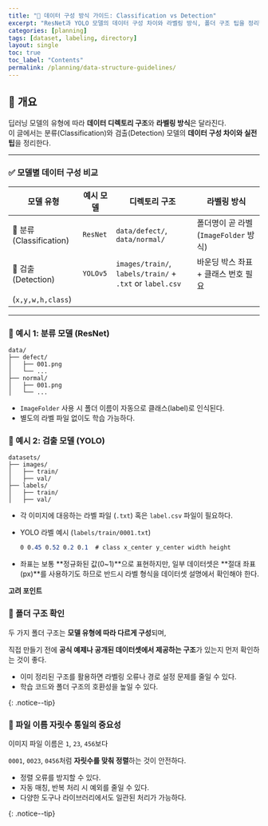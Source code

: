 ```yaml
---
title: "📂 데이터 구성 방식 가이드: Classification vs Detection"
excerpt: "ResNet과 YOLO 모델의 데이터 구성 차이와 라벨링 방식, 폴더 구조 팁을 정리했습니다."
categories: [planning]
tags: [dataset, labeling, directory]
layout: single
toc: true
toc_label: "Contents"
permalink: /planning/data-structure-guidelines/
---
```


## 📌 개요

딥러닝 모델의 유형에 따라 **데이터 디렉토리 구조**와 **라벨링 방식**은 달라진다.  
이 글에서는 분류(Classification)와 검출(Detection) 모델의 **데이터 구성 차이와 실전 팁**을 정리한다.

---

### ✅ 모델별 데이터 구성 비교

| 모델 유형 | 예시 모델 | 디렉토리 구조 | 라벨링 방식 |
| --- | --- | --- | --- |
| 🧠 분류 (Classification) | `ResNet` | `data/defect/`, `data/normal/` | 폴더명이 곧 라벨 (`ImageFolder` 방식) |
| 📍 검출 (Detection) | `YOLOv5` | `images/train/`, `labels/train/` + `.txt` or `label.csv` | 바운딩 박스 좌표 + 클래스 번호 필요
(`x,y,w,h,class`) |

---

### 🧪 예시 1: 분류 모델 (ResNet)

```
data/
├── defect/
│   ├── 001.png
│   └── ...
├── normal/
│   ├── 001.png
│   └── ...
```

- `ImageFolder` 사용 시 폴더 이름이 자동으로 클래스(label)로 인식된다.
- 별도의 라벨 파일 없이도 학습 가능하다.

### 🧪 예시 2: 검출 모델 (YOLO)

```
datasets/
├── images/
│   ├── train/
│   ├── val/
├── labels/
│   ├── train/
│   ├── val/
```

- 각 이미지에 대응하는 라벨 파일 (`.txt`) 혹은 `label.csv` 파일이 필요하다.
- YOLO 라벨 예시 (`labels/train/0001.txt`)
    
    ```css
    0 0.45 0.52 0.2 0.1  # class x_center y_center width height
    ```
    
- 좌표는 보통 **정규화된 값(0~1)**으로 표현하지만, 일부 데이터셋은 **절대 좌표(px)**를 사용하기도 하므로 반드시 라벨 형식을 데이터셋 설명에서 확인해야 한다.

**고려 포인트**

### 📁 폴더 구조 확인

두 가지 폴더 구조는 **모델 유형에 따라 다르게 구성**되며,

직접 만들기 전에 **공식 예제나 공개된 데이터셋에서 제공하는 구조**가 있는지 먼저 확인하는 것이 좋다.

- 이미 정리된 구조를 활용하면 라벨링 오류나 경로 설정 문제를 줄일 수 있다.
- 학습 코드와 폴더 구조의 호환성을 높일 수 있다.

{: .notice--tip}

### 🔢 파일 이름 자릿수 통일의 중요성

이미지 파일 이름은 `1`, `23`, `456`보다

`0001`, `0023`, `0456`처럼 **자릿수를 맞춰 정렬**하는 것이 안전하다.

- 정렬 오류를 방지할 수 있다.
- 자동 매칭, 반복 처리 시 예외를 줄일 수 있다.
- 다양한 도구나 라이브러리에서도 일관된 처리가 가능하다.

{: .notice--tip}

